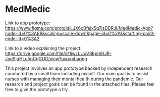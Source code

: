 # MedMedic
Link to app prototype: https://www.figma.com/proto/siLJX6cBfejx5q7lsDDRJI/MedMedic-App?node-id=0%3A68&scaling=scale-down&page-id=0%3A1&starting-point-node-id=0%3A2

Link to a video explaining the project: https://drive.google.com/file/d/1iwLLUuV8bpI6HJR-JoeSjqHLu5nCgGUG/view?usp=sharing

This project involves an app prototype backed by independent research conducted by a small team including myself. Our main goal is to assist nurses with managing their mental health during the pandemic. Our research and project goals can be found in the attached files. Please feel free to give the prototype a try.
